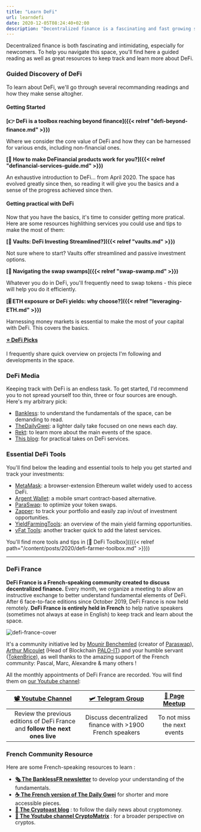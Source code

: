 ```yaml
---
title: "Learn DeFi"
url: learndefi
date: 2020-12-05T08:24:40+02:00
description: "Decentralized finance is a fascinating and fast growing space. Navigating it can be tricky, especially when you just discover it: you'll find some useful resources to help you get started here."
---
```


Decentralized finance is both fascinating and intimidating, especially for newcomers. To help you navigate this space, you'll find here a guided reading as well as great resources to keep track and learn more about DeFi.

### Guided Discovery of DeFi

To learn about DeFi, we'll go through several recommanding readings and how they make sense altogher.

#### Getting Started

**[👉 DeFi is a toolbox reaching beyond finance]({{< relref "defi-beyond-finance.md" >}})**

Where we consider the core value of DeFi and how they can be harnessed for various ends, including non-financial ones.

**[📖 How to make DeFinancial products work for you?]({{< relref "definancial-services-guide.md" >}})**

An exhaustive introduction to DeFi... from April 2020. The space has evolved greatly since then, so reading it will give you the basics and a sense of the progress achieved since then.

#### Getting practical with DeFi

Now that you have the basics, it's time to consider getting more pratical. Here are some resources highlithing services you could use and tips to make the most of them:

**[🤖 Vaults: DeFi Investing Streamlined?]({{< relref "vaults.md" >}})**

Not sure where to start? Vaults offer streamlined and passive investment options.

**[🐊 Navigating the swap swamps]({{< relref "swap-swamp.md" >}})**

Whatever you do in DeFi, you'll frequently need to swap tokens - this piece will help you do it efficiently.

**[🎚 ETH exposure or DeFi yields: why choose?]({{< relref "leveraging-ETH.md" >}})**

Harnessing money markets is essential to make the most of your capital with DeFi. This covers the basics.

**[⭐ DeFi Picks](/categories/picks/)**

I frequently share quick overview on projects I'm following and developments in the space.

### DeFi Media

Keeping track with DeFi is an endless task. To get started, I'd recommend you to not spread yourself too thin, three or four sources are enough. Here's my arbitrary pick:

*   [Bankless](https://bankless.substack.com/): to understand the fundamentals of the space, can be demanding to read.
*   [TheDailyGwei](https://thedailygwei.substack.com/): a lighter daily take focused on one news each day.
*   [Rekt](https://rekt.ghost.io/): to learn more about the main events of the space.
*   [This blog](/categories/defi): for practical takes on DeFi services.

### Essential DeFi Tools

You'll find below the leading and essential tools to help you get started and track your investments:

*   [MetaMask](https://metamask.io/): a browser-extension Ethereum wallet widely used to access DeFi.
*   [Argent Wallet](http://argent.xyz/): a mobile smart contract-based alternative. 
*   [ParaSwap](https://paraswap.io/): to optimize your token swaps.
*   [Zapper](https://zapper.fi/): to track your portfolio and easily zap in/out of investment opportunities.
*   [YieldFarmingTools](https://yieldfarmingtools.com/): an overview of the main yield farming opportunities.
*   [vFat Tools](https://vfat.tools/): another tracker quick to add the latest services.

You'll find more tools and tips in [🧰 DeFi Toolbox](({{< relref path="/content/posts/2020/defi-farmer-toolbox.md" >}}))

---

### DeFi France

**DeFi France is a French-speaking community created to discuss decentralized finance.** Every month, we organize a meeting to allow an instructive exchange to better understand fundamental elements of DeFi. After 6 face-to-face editions since October 2019, DeFi France is now held remotely. **DeFi France is entirely held in French** to help native speakers (sometimes not always at ease in English) to keep track and learn about the space.

![defi-france-cover](/img/others/defifrance.png)

It's a community initiative led by [Mounir Benchemled](https://twitter.com/mounibec) (creator of [Paraswap](https://paraswap.io)), [Arthur Micoulet](https://twitter.com/arthurmicoulet) (Head of Blockchain [PALO-IT](https://www.palo-it.com/)) and your humble servant ([TokenBrice](https://twitter.com/TokenBrice)), as well thanks to the amazing support of the French community:  Pascal, Marc, Alexandre & many others !

All the monthly appointments of DeFi France are recorded. You will find them on [our Youtube channel](https://www.youtube.com/channel/defifrance):

| **[📽 Youtube Channel](https://www.youtube.com/channel/defifrance)** | **[🛩 Telegram Group](https://t.me/defifrance)** | [🍻 Page Meetup](https://www.meetup.com/DeFi-France/) |
| :---: | :---: | :---: |
| Review the previous editions of DeFi France and **follow the next ones live** | Discuss decentralized finance with >1900 French speakers | To not miss the next events |

### French Community Resource

Here are some French-speaking resources to learn :
- **[🗞 The BanklessFR newsletter](https://banklessfr.substack.com/)** to develop your understanding of the fundamentals.
- **[☕ The French version of The Daily Gwei](https://thedailygweifr.substack.com/)** for shorter and more accessible pieces.
- **[📰 The Cryptoast blog](https://cryptoast.fr/defi-finance-decentralisee/)** : to follow the daily news about cryptomoney.
- **[🎥 The Youtube channel CryptoMatrix](https://www.youtube.com/channel/UCefQC4Y-X9MBRuYBKc2waiQ)** : for a broader perspective on cryptos.